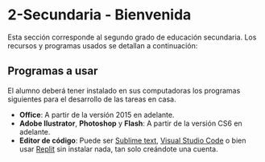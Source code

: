 # 2-Secundaria - Bienvenida

Esta sección corresponde al segundo grado de educación secundaria. Los recursos y programas usados se detallan a continuación:


## Programas a usar

El alumno deberá tener instalado en sus computadoras los programas siguientes para el desarrollo de las tareas en casa.

- **Office**: A partir de la versión 2015 en adelante.
- **Adobe Ilustrator**, **Photoshop** y **Flash**: A partir de la versión CS6 en adelante.
- **Editor de código**: Puede ser [Sublime text](https://www.sublimetext.com/), [Visual Studio Code](https://code.visualstudio.com/) o bien usar [Replit](https://replit.com/~) sin instalar nada, tan solo creándote una cuenta.
